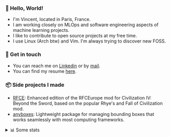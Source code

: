 ### 👋 Hello, World!

- I'm Vincent, located in Paris, France.
- I am working closely on MLOps and software engineering aspects of machine learning projects.
- I like to contribute to open source projects at my free time.
- I use Linux (Arch btw) and Vim. I'm always trying to discover new FOSS.

### 🔗 Get in touch

- You can reach me on [Linkedin](https://www.linkedin.com/in/vincent-duchauffour-3a9641155/) or by [mail](mailto:vincent.duchauffour@proton.me).
- You can find my resume [here](https://raw.githubusercontent.com/VDuchauffour/resume/main/resume.pdf).

### 📦 Side projects I made

- [RFCE](https://github.com/VDuchauffour/RFCEurope): Enhanced edition of the RFCEurope mod for Civilization IV: Beyond the Sword, based on the popular Rhye's and Fall of Civilization mod. 
- [anyboxes](https://github.com/VDuchauffour/anyboxes): Lightweight package for managing bounding boxes that works seamlessly with most computing frameworks. 

<details><summary>📊 Some stats</summary>  
  
<p align="center">
  <img alt="VDuchauffour's github stats" src="https://github-readme-stats.vercel.app/api?username=VDuchauffour&include_all_commits=true&show_icons=true&theme=react"/>
  <br />
  <img alt="VDuchauffour's streak stats" src="https://streak-stats.demolab.com?user=VDuchauffour&theme=react"/>
  <br />
  <img alt="VDuchauffour's language stats" src="https://github-readme-stats.vercel.app/api/top-langs/?username=VDuchauffour&count_private=true&include_all_commits=true&show_icons=true&layout=compact&theme=react"/>
  <!--   <br />
  <img alt="VDuchauffour's Wakatime stats" src="https://github-readme-stats.vercel.app/api/wakatime?username=VDuchauffour&theme=react"/> -->
</p>

#### 🧭 Wakatime stats
<!--START_SECTION:waka-->
![Code Time](http://img.shields.io/badge/Code%20Time-2%2C368%20hrs-blue)

![Lines of code](https://img.shields.io/badge/From%20Hello%20World%20I%27ve%20Written-4.2%20million%20lines%20of%20code-blue)

**🐱 My GitHub Data** 

> 📦 989.2 kB Used in GitHub's Storage 
 > 
> 🏆 825 Contributions in the Year 2024
 > 
> 🚫 Not Opted to Hire
 > 
> 📜 10 Public Repositories 
 > 
> 🔑 2 Private Repositories 
 > 
**I'm an Early 🐤** 

```text
🌞 Morning                447 commits         ██░░░░░░░░░░░░░░░░░░░░░░░   08.03 % 
🌆 Daytime                3385 commits        ███████████████░░░░░░░░░░   60.77 % 
🌃 Evening                1518 commits        ███████░░░░░░░░░░░░░░░░░░   27.25 % 
🌙 Night                  220 commits         █░░░░░░░░░░░░░░░░░░░░░░░░   03.95 % 
```
📅 **I'm Most Productive on Tuesday** 

```text
Monday                   1244 commits        ██████░░░░░░░░░░░░░░░░░░░   22.33 % 
Tuesday                  1249 commits        ██████░░░░░░░░░░░░░░░░░░░   22.42 % 
Wednesday                814 commits         ████░░░░░░░░░░░░░░░░░░░░░   14.61 % 
Thursday                 1118 commits        █████░░░░░░░░░░░░░░░░░░░░   20.07 % 
Friday                   877 commits         ████░░░░░░░░░░░░░░░░░░░░░   15.75 % 
Saturday                 92 commits          ░░░░░░░░░░░░░░░░░░░░░░░░░   01.65 % 
Sunday                   176 commits         █░░░░░░░░░░░░░░░░░░░░░░░░   03.16 % 
```


📊 **This Week I Spent My Time On** 

```text
💬 Programming Languages: 
Python                   47 hrs 16 mins      █████████████████████░░░░   85.27 % 
SQL                      4 hrs 36 mins       ██░░░░░░░░░░░░░░░░░░░░░░░   08.30 % 
C++                      1 hr 35 mins        █░░░░░░░░░░░░░░░░░░░░░░░░   02.88 % 
TOML                     37 mins             ░░░░░░░░░░░░░░░░░░░░░░░░░   01.12 % 
YAML                     33 mins             ░░░░░░░░░░░░░░░░░░░░░░░░░   01.01 % 
```


 Last Updated on 26/10/2024 00:48:49 UTC
<!--END_SECTION:waka-->
</details>
